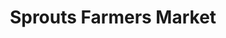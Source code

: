 ---
title: "Sprouts Farmers Market"
url: /peachtree-corners/sprouts-farmers-market/
shop: supermarket
---